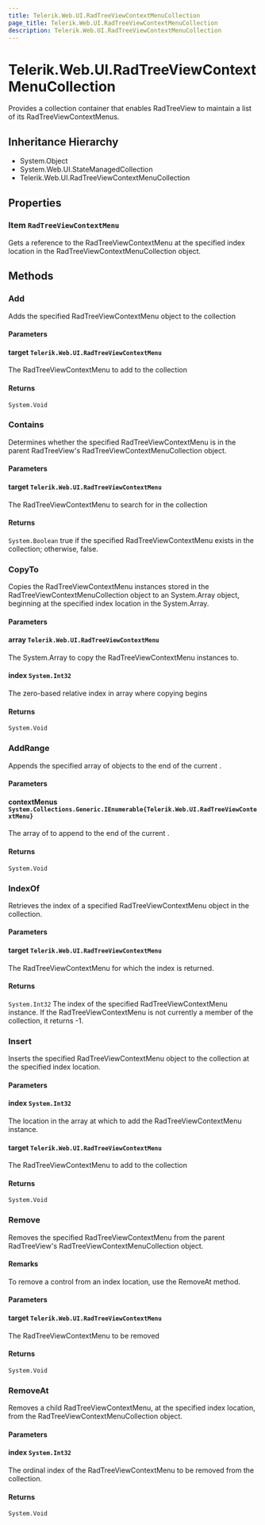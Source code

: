 ```yaml
---
title: Telerik.Web.UI.RadTreeViewContextMenuCollection
page_title: Telerik.Web.UI.RadTreeViewContextMenuCollection
description: Telerik.Web.UI.RadTreeViewContextMenuCollection
---
```


# Telerik.Web.UI.RadTreeViewContextMenuCollection

Provides a collection container that enables RadTreeView to maintain a list of its RadTreeViewContextMenus.

## Inheritance Hierarchy

* System.Object
* System.Web.UI.StateManagedCollection
* Telerik.Web.UI.RadTreeViewContextMenuCollection

## Properties

###  Item `RadTreeViewContextMenu`

Gets a reference to the RadTreeViewContextMenu at the specified index location in the
            RadTreeViewContextMenuCollection object.

## Methods

###  Add

Adds the specified RadTreeViewContextMenu object to the collection

#### Parameters

#### target `Telerik.Web.UI.RadTreeViewContextMenu`

The RadTreeViewContextMenu to add to the collection

#### Returns

`System.Void` 

###  Contains

Determines whether the specified RadTreeViewContextMenu is in the parent
            	RadTreeView's RadTreeViewContextMenuCollection object.

#### Parameters

#### target `Telerik.Web.UI.RadTreeViewContextMenu`

The RadTreeViewContextMenu to search for in the collection

#### Returns

`System.Boolean` true if the specified RadTreeViewContextMenu exists in
            	the collection; otherwise, false.

###  CopyTo

Copies the RadTreeViewContextMenu instances stored in the
            	RadTreeViewContextMenuCollection
            	object to an System.Array object, beginning at the specified index location in the System.Array.

#### Parameters

#### array `Telerik.Web.UI.RadTreeViewContextMenu`

The System.Array to copy the RadTreeViewContextMenu instances to.

#### index `System.Int32`

The zero-based relative index in array where copying begins

#### Returns

`System.Void` 

###  AddRange

Appends the specified array of  objects to the end of the 
            current .

#### Parameters

#### contextMenus `System.Collections.Generic.IEnumerable{Telerik.Web.UI.RadTreeViewContextMenu}`

The array of  to append to the end of the current 
            	.

#### Returns

`System.Void` 

###  IndexOf

Retrieves the index of a specified RadTreeViewContextMenu object in the collection.

#### Parameters

#### target `Telerik.Web.UI.RadTreeViewContextMenu`

The RadTreeViewContextMenu
            	for which the index is returned.

#### Returns

`System.Int32` The index of the specified RadTreeViewContextMenu
            	instance. If the RadTreeViewContextMenu is not
            	currently a member of the collection, it returns -1.

###  Insert

Inserts the specified RadTreeViewContextMenu object
            	to the collection at the specified index location.

#### Parameters

#### index `System.Int32`

The location in the array at which to add the RadTreeViewContextMenu instance.

#### target `Telerik.Web.UI.RadTreeViewContextMenu`

The RadTreeViewContextMenu to add to the collection

#### Returns

`System.Void` 

###  Remove

Removes the specified RadTreeViewContextMenu
            	from the parent RadTreeView's RadTreeViewContextMenuCollection
            	object.

#### Remarks
To remove a control from an index location, use the RemoveAt method.

#### Parameters

#### target `Telerik.Web.UI.RadTreeViewContextMenu`

The RadTreeViewContextMenu to be removed

#### Returns

`System.Void` 

###  RemoveAt

Removes a child RadTreeViewContextMenu, at the
            	specified index location, from the RadTreeViewContextMenuCollection
            	object.

#### Parameters

#### index `System.Int32`

The ordinal index of the RadTreeViewContextMenu
            	to be removed from the collection.

#### Returns

`System.Void` 

